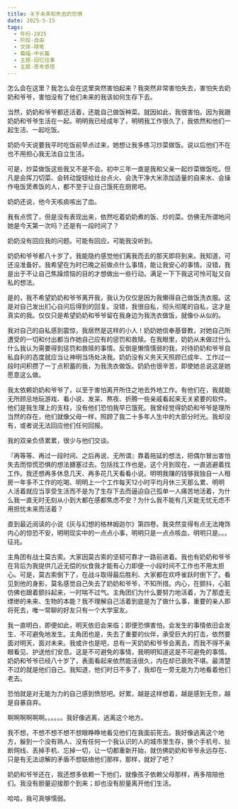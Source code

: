 ```yaml
---
title: 关于未来和失去的恐惧
date: 2025-5-15
tags:
  - 年份-2025
  - 阶段-自由
  - 文体-随笔
  - 篇幅-中长篇
  - 主题-回忆往事
  - 主题-思考感悟
---
```


怎么会在这里？我怎么会在这里突然害怕起来？我突然非常害怕失去，害怕失去奶奶和爷爷，害怕没有了他们未来的我该如何生存下去。

当然，奶奶和爷爷都还活着，还能自己做饭种菜。就因如此，我很害怕。因为我跟奶奶和爷爷生活在一起。明明我已经成年了，明明我工作很久了，我依然和他们一起生活、一起吃饭。

奶奶今天说要我平时吃饭前早点过来，她想让我多练习炒菜做饭。说以后他们不在也不用担心我无法自立生活。

可是，炒菜做饭这些我又不是不会。初中三年一直是我和父亲一起炒菜做饭吃。但凡是会挥刀切菜、会转动旋钮给灶台点火、会洗干净大米添加适量的自来水、会操作电饭煲煮饭的人，都不至于让自己饿死在厨房吧。

奶奶还说，他今天咳痰咳出了血。

我有点慌了，但是没有表现出来，依然吃着奶奶煮的饭、炒的菜。仿佛无所谓地问她是今天第一次吗？还是有一段时间了？

奶奶没有回应我的问题。可能有回应，可能我没听到。

奶奶和爷爷都八十岁了。我能隐约感觉他们离我而去的那天即将到来。我知道，可还没准备好。我希望在为时已晚之前做点什么事情，能让我安心的事情。没错，我是出于不让自己焦躁烦恼的目的才想做出一些行动。满足一下下我这可怜可耻又自私的想法。

是的，我不希望奶奶和爷爷离开我，我认为仅仅是因为我懒得自己做饭洗衣服。这是对自己发出扪心自问后得到的回复。没错，我很自私，彻头彻尾的自私，这才是真实的我。仅仅只是希望奶奶和爷爷留在我身边为我洗衣做饭，就像仆从似的。

我对自己的自私感到震惊，我居然是这样的小人！奶奶她信奉基督教，对她自己所遭受的一切和付出都当作她自己应有的惩罚和救赎。在我眼里，奶奶从未做过什么什么我认为需要得到惩罚和救赎的事情。反倒是懒惰懦弱的我，对待奶奶和爷爷自私自利的态度就应当让神明当场处决我。奶奶没有义务天天照顾已成年、工作过一段时间积攒了一丁点积蓄的我，为我洗衣做饭。奶奶也很辛苦，即使她总说这是她愿意这么做。

我太依赖奶奶和爷爷了，以至于害怕离开所住之地去外地工作。有他们在，我就能无所顾忌地玩游戏、看小说、发呆、熬夜、折腾一些亲戚看起来无关紧要的软件。他们是我生理上的支柱，没有他们恐怕我早已饿死。我曾经觉得奶奶和爷爷是理所当然的存在，他们就像父母一样，照顾了我二十多年人生中的大部分时光。我却没有，或者说无法回应他们任何回报。

我的双亲负债累累，很少与他们交谈。

『再等等、再过一段时间、之后再说、无所谓』靠着拖延的想法，把偶尔冒出害怕失去而惊慌恐惧的想法搪塞过去。包括找工作也是。这个月到现在，一直逃避着找工作。我还想再多休息几天、再多花几天看看小说。明明我赚的钱够我独自一人租房一年多不工作的吃喝、明明上一个工作每天12小时平均月休三天那么累、明明人活着就应当享受生活而不是为了生存下去而逼迫自己孤单一人痛苦地活着，为什么我一直无时无刻从小到大都在感都焦虑不安？为什么我不能有几天能无忧无虑不用担忧未来而活着？

直到最近阅读的小说《灰与幻想的格林姆迦尔》第四卷。我突然变得有点无法掩饰内心的惊恐不安，明明现实中的一点点小事，明明只是一点点咳血，明明只是。。。征兆。

主角团有战士莫古索。大家因莫古索的坚韧可靠才一路前进着。我也有奶奶和爷爷在背后为我提供几近无偿的伙食我才能有心力即便一小段时间不工作也不用太担心。可是，莫古索倒下了，在战斗取得最后胜利、大家都在欢呼雀跃时倒下了。看见到他的身影，莫名感觉自己失去了奶奶和爷爷，不知所措。内心，在颤抖，心脏仿佛也跟着颤抖起来，一时喘不过气。主角团们为什么要努力地活着，为了那虚无缥缈的未来、生物的本能？我不理解自己活着到底是为了做什么事，重要的亲人即将死去，唯一常聊的好友只有一个大学室友。

我一直明白，即便如此，明天依旧会来临；即便恐惧害怕，会发生的事情依旧会发生、不可避免地发生。主角团也是，失去了重要的伙伴，承受巨大的打击，依然要面对明天，面对未来。我或许也是吧，总有一天奶奶和爷爷会离去，而我不得不亲眼看见、护送他们安息。这是不可避免的事情，我明明知道这是不可避免的事情。奶奶和爷爷已经八十岁了，表面看起来依然能活很久，内在却已衰败不堪。最清楚不过的就是他们自己。我知道，他们时日不多了，我却在一旁无能为力地看着他们老去。

恐怕就是对无能为力的自己感到愤怒吧。好累，越是这样想着，越是感到无奈，越是自暴自弃。

啊啊啊啊啊啊。。。。。。我好像逃离，逃离这个地方。

我不想，不想不想不想不想眼睁睁地看见他们在我面前死去。我好像逃离这个地方，躲到一个没有熟人、没有任何一个我认识的人的城市里生存，换个手机号、扯断网线、丢掉手机、忘掉一切，让一切都重新开始，就仿佛奶奶和爷爷永远存在、只是有无法谅解的矛盾不想联络他们那样，那样，就好了吧？

奶奶和爷爷还在，我还想多依赖一下他们，就像孩子依赖父母那样，再多陪陪他们。我没有胆量迎接那个到来；却也没有胆量离开他们生活。

哈哈，我可真够懦弱。
